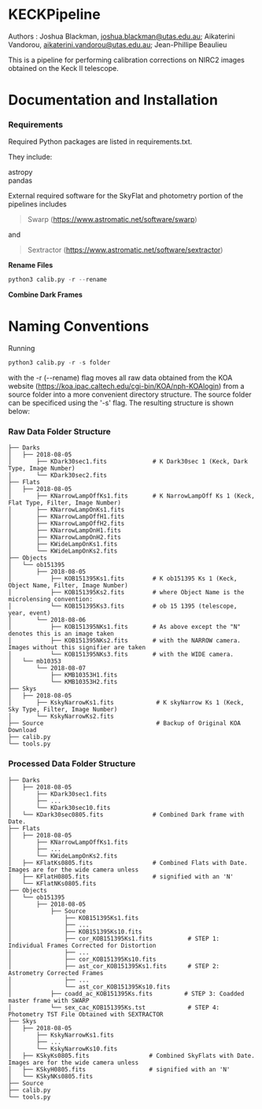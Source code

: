 # KECKPipeline

Authors : Joshua Blackman, joshua.blackman@utas.edu.au;
	      Aikaterini Vandorou, aikaterini.vandorou@utas.edu.au;
	      Jean-Phillipe Beaulieu

This is a pipeline for performing calibration corrections on NIRC2 images obtained on the Keck II telescope.

# Documentation and Installation


### Requirements

Required Python packages are listed in requirements.txt.

They include:

astropy  
pandas

External required software for the SkyFlat and photometry portion of the pipelines includes 

> Swarp (https://www.astromatic.net/software/swarp) 

and

> Sextractor (https://www.astromatic.net/software/sextractor)

**Rename Files** 
```python
python3 calib.py -r --rename
```
**Combine Dark Frames**

# Naming Conventions

Running

```python
python3 calib.py -r -s folder 
```

with the -r (--rename) flag moves all raw data obtained from the KOA website (https://koa.ipac.caltech.edu/cgi-bin/KOA/nph-KOAlogin) from a source folder into a more convenient directory structure. The source folder can be specificed using the '-s' flag. The resulting structure is shown below:

### Raw Data Folder Structure
    
    ├── Darks 
    │   ├── 2018-08-05                
    │       ├── KDark30sec1.fits             # K Dark30sec 1 (Keck, Dark Type, Image Number)
    │       └── KDark30sec2.fits 
    ├── Flats               
    │   ├── 2018-08-05                
    │       ├── KNarrowLampOffKs1.fits       # K NarrowLampOff Ks 1 (Keck, Flat Type, Filter, Image Number)
    │       ├── KNarrowLampOnKs1.fits
    │       ├── KNarrowLampOffH1.fits  
    │       ├── KNarrowLampOffH2.fits  
    │       ├── KNarrowLampOnH1.fits 
    │       ├── KNarrowLampOnH2.fits      
    │       ├── KWideLampOnKs1.fits
    │       └── KWideLampOnKs2.fits 
    ├── Objects               
    │   └── ob151395          
    │       ├── 2018-08-05 
    │           ├── KOB151395Ks1.fits        # K ob151395 Ks 1 (Keck, Object Name, Filter, Image Number)
    │           ├── KOB151395Ks2.fits        # where Object Name is the microlensing convention:
    │           └── KOB151395Ks3.fits        # ob 15 1395 (telescope, year, event)
    │       └── 2018-08-06  
    │           ├── KOB151395NKs1.fits       # As above except the "N" denotes this is an image taken
    │           ├── KOB151395NKs2.fits       # with the NARROW camera. Images without this signifier are taken
    │           └── KOB151395NKs3.fits       # with the WIDE camera.
    │   └── mb10353          
    │       └── 2018-08-07   
    │           ├── KMB10353H1.fits          
    │           └── KMB10353H2.fits          
    ├── Skys                  
    │   ├── 2018-08-05  
    │       ├── KskyNarrowKs1.fits            # K skyNarrow Ks 1 (Keck, Sky Type, Filter, Image Number)
    │       └── KskyNarrowKs2.fits       
    ├── Source                                # Backup of Original KOA Download
    ├── calib.py
    └── tools.py

### Processed Data Folder Structure

    ├── Darks 
    │   ├── 2018-08-05                
    │       ├── KDark30sec1.fits           
    │       ├── ...
    │       └── KDark30sec10.fits 
    │   └── KDark30sec0805.fits              # Combined Dark frame with Date.                   
    ├── Flats               
    │   ├── 2018-08-05                
    │       ├── KNarrowLampOffKs1.fits        
    │       ├── ...
    │       └── KWideLampOnKs2.fits 
    │   ├── KFlatKs0805.fits                 # Combined Flats with Date. Images are for the wide camera unless
    │   ├── KFlatH0805.fits                  # signified with an 'N'            
    │   └── KFlatNKs0805.fits                      
    ├── Objects               
    │   └── ob151395          
    │       ├── 2018-08-05 
    │           ├── Source
    │               ├── KOB151395Ks1.fits        
    │               ├── ...        
    │               ├── KOB151395Ks10.fits 
    │               ├── cor_KOB151395Ks1.fits          # STEP 1: Individual Frames Corrected for Distortion
    │               ├── ...              
    │               ├── cor_KOB151395Ks10.fits   
    │               ├── ast_cor_KOB151395Ks1.fits      # STEP 2: Astrometry Corrected Frames
    │               ├── ...              
    │               └── ast_cor_KOB151395Ks10.fits   
    │           ├── coadd_ac_KOB151395Ks.fits         # STEP 3: Coadded master frame with SWARP
    │           └── sex_cac_KOB151395Ks.tst            # STEP 4: Photometry TST File Obtained with SEXTRACTOR
    ├── Skys                  
    │   ├── 2018-08-05  
    │       ├── KskyNarrowKs1.fits 
    │       ├── ...           
    │       └── KskyNarrowKs10.fits       
    │   ├── KSkyKs0805.fits                 # Combined SkyFlats with Date. Images are for the wide camera unless
    │   ├── KSkyH0805.fits                  # signified with an 'N'
    │   └── KSkyNKs0805.fits  
    ├── Source                              
    ├── calib.py
    └── tools.py